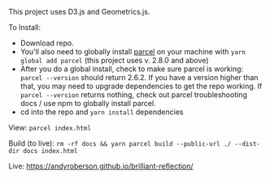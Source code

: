 This project uses D3.js and Geometrics.js. 


To Install:
* Download repo. 
* You'll also need to globally install <a href="https://parceljs.org/">parcel</a> on your machine with `yarn global add parcel` (this project uses v. 2.8.0 and above)
*  After you do a global install, check to make sure parcel is working: `parcel --version` should return 2.6.2. If you have a version higher than that, you may need to upgrade dependencies to get the repo working. If `parcel --version` returns nothing, check out parcel troubleshooting docs / use npm to globally install parcel.
*  cd into the repo and `yarn install` dependencies


View:
`parcel index.html`


Build (to live):
`rm -rf docs && yarn parcel build --public-url ./ --dist-dir docs index.html`


Live: https://andyroberson.github.io/brilliant-reflection/
